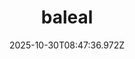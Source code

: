 ---
title: "baleal"
description: ""
image: "/uploads/photos/0027-baleal.webp"
display: "/uploads/photos/0027-baleal-display.webp"
thumbnail: "/uploads/photos/0027-baleal-thumb.webp"
width: 6000
height: 4000
featured: false
date: 2025-10-30T08:47:36.972Z
order: 0
---